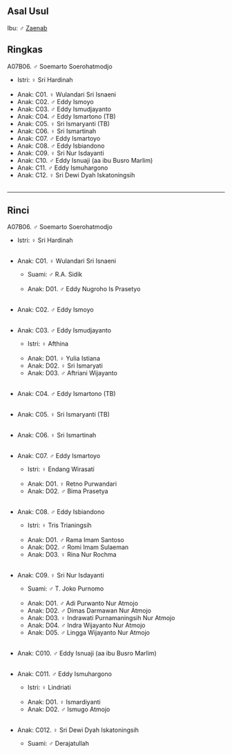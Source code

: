## Asal Usul

Ibu: ♂ [Zaenab][up] 

## Ringkas

A07B06. ♂ Soemarto Soerohatmodjo
	<br/>

*	Istri: ♀ Sri Hardinah
	<br/><br/>
*	Anak: C01. ♀ Wulandari Sri Isnaeni
*	Anak: C02. ♂ Eddy Ismoyo
*	Anak: C03. ♂ Eddy Ismudjayanto
*	Anak: C04. ♂ Eddy Ismartono (TB)
*	Anak: C05. ♀ Sri Ismaryanti (TB)
*	Anak: C06. ♀ Sri Ismartinah
*	Anak: C07. ♂ Eddy Ismartoyo
*	Anak: C08. ♂ Eddy Isbiandono
*	Anak: C09. ♀ Sri Nur Isdayanti
*	Anak: C10. ♂ Eddy Isnuaji (aa ibu Busro Marlim)
*	Anak: C11. ♂ Eddy Ismuhargono
*	Anak: C12. ♀ Sri Dewi Dyah Iskatoningsih
	<br/><br/>

-- -- --

## Rinci

A07B06. ♂ Soemarto Soerohatmodjo
	<br/>

*	Istri: ♀ Sri Hardinah
	<br/><br/>

*	Anak: C01. ♀ Wulandari Sri Isnaeni
	*	Suami: ♂ R.A. Sidik
	<br/><br/>
	*	Anak: D01. ♂ Eddy Nugroho Is Prasetyo 
	<br/><br/>

*	Anak: C02. ♂ Eddy Ismoyo
	<br/><br/>

*	Anak: C03. ♂ Eddy Ismudjayanto
	*	Istri: ♀ Afthina
	<br/><br/>
	*	Anak: D01. ♀ Yulia Istiana
	*	Anak: D02. ♀ Sri Ismaryati
	*	Anak: D03. ♂ Aftriani Wijayanto
	<br/><br/>

*	Anak: C04. ♂ Eddy Ismartono (TB)
	<br/><br/>

*	Anak: C05. ♀ Sri Ismaryanti (TB)
	<br/><br/>

*	Anak: C06. ♀ Sri Ismartinah
	<br/><br/>

*	Anak: C07. ♂ Eddy Ismartoyo
	*	Istri: ♀ Endang Wirasati
	<br/><br/>
	*	Anak: D01. ♀ Retno Purwandari
	*	Anak: D02. ♂ Bima Prasetya
	<br/><br/>

*	Anak: C08. ♂ Eddy Isbiandono
	*	Istri: ♀ Tris Trianingsih
	<br/><br/>
	*	Anak: D01. ♂ Rama Imam Santoso 
	*	Anak: D02. ♂ Romi Imam Sulaeman
	*	Anak: D03. ♀ Rina Nur Rochma
	<br/><br/>

*	Anak: C09. ♀ Sri Nur Isdayanti
	*	Suami: ♂ T. Joko Purnomo
	<br/><br/>
	*	Anak: D01. ♂ Adi Purwanto Nur Atmojo
	*	Anak: D02. ♂ Dimas Darmawan Nur Atmojo 
	*	Anak: D03. ♀ Indrawati Purnamaningsih Nur Atmojo
	*	Anak: D04. ♂ Indra Wijayanto Nur Atmojo
	*	Anak: D05. ♂ Lingga Wijayanto Nur Atmojo
	<br/><br/>

*	Anak: C010. ♂ Eddy Isnuaji (aa ibu Busro Marlim)
	<br/><br/>

*	Anak: C011. ♂ Eddy Ismuhargono
	*	Istri: ♀ Lindriati
	<br/><br/>
	*	Anak: D01. ♀ Ismardiyanti
	*	Anak: D02. ♂ Ismugo Atmojo
	<br/><br/>

*	Anak: C012. ♀ Sri Dewi Dyah Iskatoningsih
	*	Suami: ♂ Derajatullah
	<br/><br/>

[up]: https://github.com/epsi-rns/gitodipuro/blob/master/tree/A07.md
